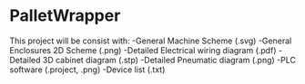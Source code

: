 # PalletWrapper
This project will be consist with:
-General Machine Scheme (.svg)
-General Enclosures 2D Scheme (.png)
-Detailed Electrical wiring diagram (.pdf)
-Detailed 3D cabinet diagram (.stp)
-Detailed Pneumatic diagram (.png)
-PLC software (.project, .png)
-Device list (.txt)